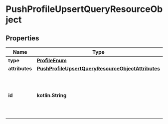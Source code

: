 
# PushProfileUpsertQueryResourceObject

## Properties
| Name | Type | Description | Notes |
| ------------ | ------------- | ------------- | ------------- |
| **type** | [**ProfileEnum**](ProfileEnum.md) |  |  |
| **attributes** | [**PushProfileUpsertQueryResourceObjectAttributes**](PushProfileUpsertQueryResourceObjectAttributes.md) |  |  |
| **id** | **kotlin.String** | Primary key that uniquely identifies this profile. Generated by Klaviyo. |  [optional] |



